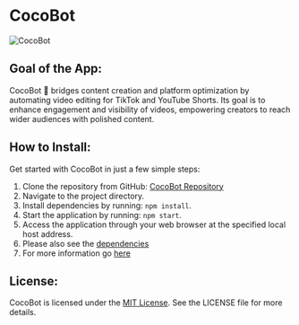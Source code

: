 # CocoBot

![CocoBot](https://github.com/MrArnaudMichel/Coco-Bot/blob/main/assets/147720183/dfeaec5f-c6bc-40e2-bb9c-698edc9db486)

## Goal of the App:
CocoBot 🤖 bridges content creation and platform optimization by automating video editing for TikTok and YouTube Shorts. Its goal is to enhance engagement and visibility of videos, empowering creators to reach wider audiences with polished content.

## How to Install:
Get started with CocoBot in just a few simple steps:
1. Clone the repository from GitHub: [CocoBot Repository](https://github.com/MrArnaudMichel/Coco-Bot)
2. Navigate to the project directory.
3. Install dependencies by running: `npm install`.
4. Start the application by running: `npm start`.
5. Access the application through your web browser at the specified local host address.
6. Please also see the [dependencies](https://github.com/MrArnaudMichel/Coco-Bot/blob/main/requirements.txt)
7. For more information go [here](https://cocobot.arnaudmichel.fr/overview.html)

## License:
CocoBot is licensed under the [MIT License](LICENSE). See the LICENSE file for more details.
